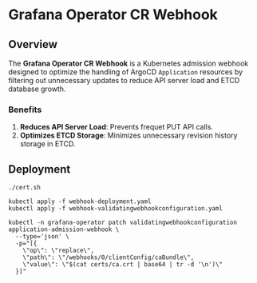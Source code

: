 # Grafana Operator CR Webhook

## Overview

The **Grafana Operator CR Webhook** is a Kubernetes admission webhook designed to optimize the handling of ArgoCD `Application` resources by filtering out unnecessary updates to reduce API server load and ETCD database growth.

### Benefits

1. **Reduces API Server Load**: Prevents frequet PUT API calls.
2. **Optimizes ETCD Storage**: Minimizes unnecessary revision history storage in ETCD.

## Deployment

```console
./cert.sh

kubectl apply -f webhook-deployment.yaml
kubectl apply -f webhook-validatingwebhookconfiguration.yaml

kubectl -n grafana-operator patch validatingwebhookconfiguration application-admission-webhook \
  --type='json' \
  -p="[{
    \"op\": \"replace\",
    \"path\": \"/webhooks/0/clientConfig/caBundle\",
    \"value\": \"$(cat certs/ca.crt | base64 | tr -d '\n')\"
  }]"
```
